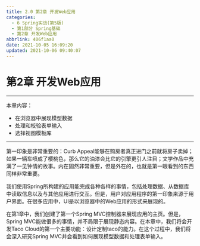 ```yaml
---
title: 2.0 第2章 开发Web应用
categories: 
  - 6 Spring实战(第5版)
  - 第1部分 Spring基础
  - 第2章 开发Web应用
abbrlink: 406f1aa0
date: 2021-10-05 16:09:20
updated: 2021-10-06 09:40:07
---
```

# 第2章 开发Web应用
___
本章内容：
- 在浏览器中展现模型数据
- 处理和校验表单输入
- 选择视图模板库
___

第一印象是非常重要的：Curb Appeal能够在购房者真正进门之前就将房子卖掉；如果一辆车喷成了樱桃色，那么它的油漆会比它的引擎更引人注目；文学作品中充满了一见钟情的故事。内在固然非常重要，但是外在的，也就是第一眼看到的东西同样非常重要。

我们使用Spring所构建的应用能完成各种各样的事情，包括处理数据、从数据库中读取信息以及与其他应用进行交互。但是，用户对应用程序的第一印象来源于用户界面。在很多应用中，UI是以浏览器中的Web应用的形式来展现的。

在第1章中，我们创建了第一个Spring MVC控制器来展现应用的主页。但是，Spring MVC能做很多的事情，并不局限于展现静态内容。在本章中，我们将会开发Taco Cloud的第一个主要功能：设计定制taco的能力。在这个过程中，我们将会深入研究Spring MVC并会看到如何展现模型数据和处理表单输入。
